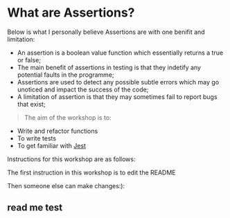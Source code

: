 # What are Assertions?


Below is what I personally believe Assertions are with one benifit and limitation: 

- An assertion is a boolean value function which essentially returns a true or false;
- The main benefit of assertions in testing is that they indetify any potential faults in the programme;
- Assertions are used to detect any possible subtle errors which may go unoticed and impact the success of the code;
- A limitation of assertion is that they may sometimes fail to report bugs that exist;

> The aim of the workshop is to:

* Write and refactor functions
* To write tests
* To get familiar with [Jest](https://jestjs.io/docs/getting-started)



Instructions for this workshop are as follows: 



The first instruction in this workshop is to edit the README


Then someone else can make changes:):

## read me test


